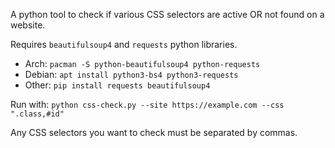 A python tool to check if various CSS selectors are active OR not found on a website.

Requires `beautifulsoup4` and `requests` python libraries.

- Arch: `pacman -S python-beautifulsoup4 python-requests`
- Debian: `apt install python3-bs4 python3-requests`
- Other: `pip install requests beautifulsoup4`

Run with: `python css-check.py --site https://example.com --css ".class,#id"`

Any CSS selectors you want to check must be separated by commas.
